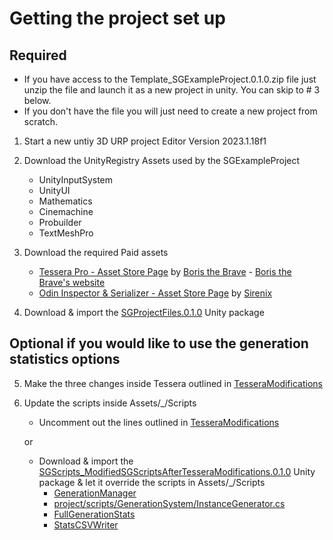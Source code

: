 # Getting the project set up

## Required

* If you have access to the Template_SGExampleProject.0.1.0.zip file just unzip the file and launch it as a new project in unity. You can skip to # 3 below.
* If you don't have the file you will just need to create a new project from scratch.

1. Start a new untiy 3D URP project Editor Version 2023.1.18f1

2. Download the UnityRegistry Assets used by the SGExampleProject

    - UnityInputSystem
    - UnityUI
    - Mathematics
    - Cinemachine
    - Probuilder
    - TextMeshPro

3. Download the required Paid assets
   - [Tessera Pro - Asset Store Page](https://assetstore.unity.com/packages/tools/level-design/tessera-pro-161077) by [Boris the Brave](https://assetstore.unity.com/publishers/44953) - [Boris the Brave's website](https://www.boristhebrave.com)
   - [Odin Inspector & Serializer - Asset Store Page](https://assetstore.unity.com/packages/tools/utilities/odin-inspector-and-serializer-89041) by [Sirenix](https://assetstore.unity.com/publishers/3727)

4. Download & import the [SGProjectFiles.0.1.0](project/unity-packages/SGProjectFiles.0.1.0.unitypackage) Unity package


## Optional if you would like to use the generation statistics options

5. Make the three changes inside Tessera outlined in [TesseraModifications](project/scripts/TesseraModifications.cs)

6. Update the scripts inside Assets/_/Scripts
    - Uncomment out the lines outlined in [TesseraModifications](project/scripts/TesseraModifications.cs)

    or

    - Download & import the [SGScripts_ModifiedSGScriptsAfterTesseraModifications.0.1.0](project/unity-packages/SGScripts_ModifiedSGScriptsAfterTesseraModifications.0.1.0.unitypackage) Unity package & let it override the scripts in Assets/_/Scripts
       - [GenerationManager](project/scripts/GenerationSystem/GenerationManager.cs)
       - [project/scripts/GenerationSystem/InstanceGenerator.cs](InstanceGenerator)
       - [FullGenerationStats](project/scripts/Statistics/FullGenerationStats.cs)
       - [StatsCSVWriter](project/scripts/Statistics/StatsCSVWriter.cs)
